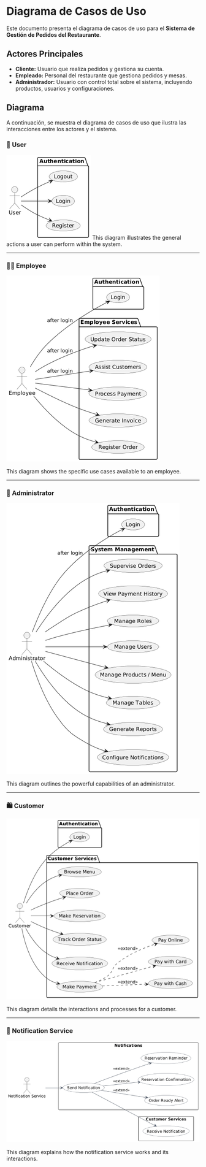 # Diagrama de Casos de Uso

Este documento presenta el diagrama de casos de uso para el **Sistema de Gestión de Pedidos del Restaurante**.

## Actores Principales

- **Cliente:** Usuario que realiza pedidos y gestiona su cuenta.
- **Empleado:** Personal del restaurante que gestiona pedidos y mesas.
- **Administrador:** Usuario con control total sobre el sistema, incluyendo productos, usuarios y configuraciones.

## Diagrama

A continuación, se muestra el diagrama de casos de uso que ilustra las interacciones entre los actores y el sistema.

### 👤 User
![User Use Case](./user.png)
This diagram illustrates the general actions a user can perform within the system.

---

### 👨‍💼 Employee
![Employee Use Case](./employee.png)

This diagram shows the specific use cases available to an employee.

---

### 👑 Administrator
![Administrator Use Case](./administrador.png)

This diagram outlines the powerful capabilities of an administrator.

---

### 🛍️ Customer
![Customer Use Case](./customer.png)

This diagram details the interactions and processes for a customer.

---

### 🔔 Notification Service
![Notification Service Use Case](./notification%20service.png)

This diagram explains how the notification service works and its interactions.

